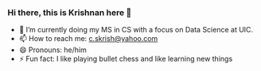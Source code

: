 ### Hi there, this is Krishnan here 👋

- 🔭 I’m currently doing my MS in CS with a focus on Data Science at UIC.
- 📫 How to reach me: c.skrish@yahoo.com
- 😄 Pronouns: he/him
- ⚡ Fun fact: I like playing bullet chess and like learning new things
